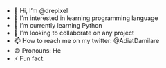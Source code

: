 - 👋 Hi, I’m @drepixel
- 👀 I’m interested in learning programming language
- 🌱 I’m currently learning Python
- 💞️ I’m looking to collaborate on any project
- 📫 How to reach me on my twitter: @AdiatDamilare
- 😄 Pronouns: He
- ⚡ Fun fact: 

<!---
drepixel/drepixel is a ✨ special ✨ repository because its `README.md` (this file) appears on your GitHub profile.
You can click the Preview link to take a look at your changes.
--->
